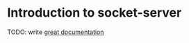 # Introduction to socket-server

TODO: write [great documentation](http://jacobian.org/writing/great-documentation/what-to-write/)
